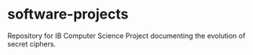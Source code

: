 # software-projects
Repository for IB Computer Science Project documenting the evolution of secret ciphers. 
